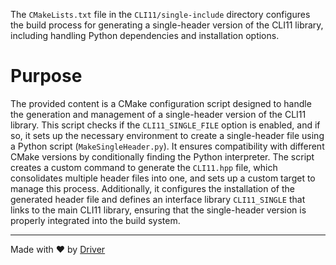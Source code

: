 <!--------------------------------------------------------------------------------->
<!-- IMPORTANT: This file is auto-generated by Driver (https://driver.ai). -------->
<!-- Manual edits may be overwritten on future commits. --------------------------->
<!--------------------------------------------------------------------------------->

The `CMakeLists.txt` file in the `CLI11/single-include` directory configures the build process for generating a single-header version of the CLI11 library, including handling Python dependencies and installation options.

# Purpose
The provided content is a CMake configuration script designed to handle the generation and management of a single-header version of the CLI11 library. This script checks if the `CLI11_SINGLE_FILE` option is enabled, and if so, it sets up the necessary environment to create a single-header file using a Python script (`MakeSingleHeader.py`). It ensures compatibility with different CMake versions by conditionally finding the Python interpreter. The script creates a custom command to generate the `CLI11.hpp` file, which consolidates multiple header files into one, and sets up a custom target to manage this process. Additionally, it configures the installation of the generated header file and defines an interface library `CLI11_SINGLE` that links to the main CLI11 library, ensuring that the single-header version is properly integrated into the build system.

---
Made with ❤️ by [Driver](https://www.driver.ai/)